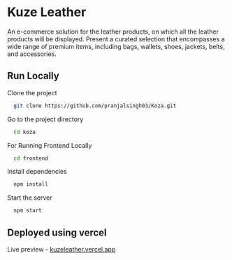 # Kuze Leather 
An e-commerce solution for the leather products, on which all the leather products will be
displayed. Present a curated selection that encompasses a wide range of premium items,
including bags, wallets, shoes, jackets, belts, and accessories.

## Run Locally

Clone the project

```bash
  git clone https://github.com/pranjalsingh03/Koza.git
```

Go to the project directory

```bash
  cd koza 
```
For Running Frontend Locally
```bash
  cd frontend
```

Install dependencies

```bash
  npm install
```

Start the server

```bash
  npm start
```

## Deployed using vercel

Live preview - [kuzeleather.vercel.app](https://kuzeleather.vercel.app/)
